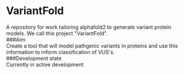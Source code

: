 # VariantFold
A repository for work tailoring alphafold2 to generate variant protein models. We call this project "VariantFold".  
###Aim  
Create a tool that will model pathgenic variants in proteins and use this information to inform classification of VUS's.  
###Development state  
Currently in active development 
